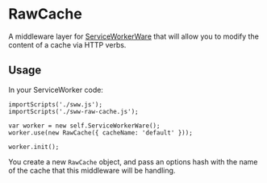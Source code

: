 # RawCache
A middleware layer for [ServiceWorkerWare](https://github.com/gaia-components/serviceworkerware/) that will allow you to modify the content of a cache via HTTP verbs.

## Usage
In your ServiceWorker code:

```
importScripts('./sww.js');
importScripts('./sww-raw-cache.js');

var worker = new self.ServiceWorkerWare();
worker.use(new RawCache({ cacheName: 'default' }));

worker.init();
```

You create a new `RawCache` object, and pass an options hash with the name of the cache that this middleware will be handling.
